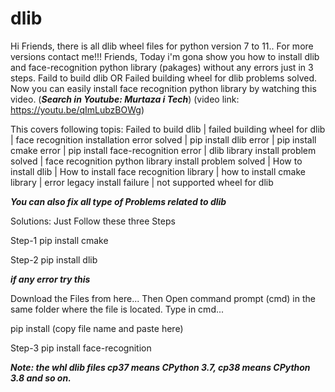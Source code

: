 # dlib
Hi Friends, there is all dlib wheel files for python version 7 to 11.. For more versions contact me!!!
Friends, Today i'm gona show you how to install dlib and face-recognition python library (pakages) without any errors just in 3 steps. Faild to build dlib OR Failed building wheel for dlib problems solved. Now you can easily install face recognition python library by watching this video. 
(***Search in Youtube: Murtaza i Tech***) (video link: https://youtu.be/qImLubzBOWg)

This covers following topis:
Failed to build dlib | failed building wheel for dlib | face recognition installation error solved | pip install dlib error | pip install cmake error | pip install face-recognition error | dlib library install problem solved | face recognition python library install problem solved | How to install dlib | How to install face recognition library | how to install cmake library | error legacy install failure | not supported wheel for dlib

***You can also fix all type of Problems related to dlib***

Solutions: Just Follow these three Steps

Step-1
pip install cmake

Step-2 
pip install  dlib

***if any error try this***

Download the Files from here... Then Open command prompt (cmd) in the same folder where the file is located. Type in cmd...

pip install (copy file name and paste here) 

Step-3 
pip install face-recognition

***Note: the whl dlib files cp37 means CPython 3.7,  cp38 means CPython 3.8 and so on.***

